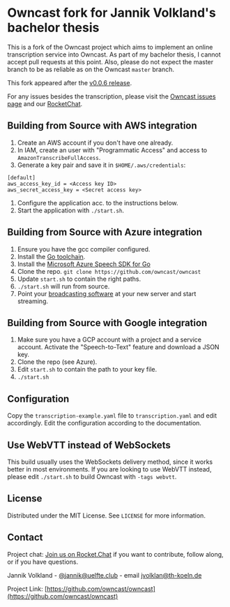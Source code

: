 # Owncast fork for Jannik Volkland's bachelor thesis

This is a fork of the Owncast project which aims to implement an online transcription service into Owncast.
As part of my bachelor thesis, I cannot accept pull requests at this point.
Also, please do not expect the master branch to be as reliable as on the Owncast `master` branch.

This fork appeared after the [v0.0.6 release](https://owncast.online/releases/owncast-0.0.6/).

For any issues besides the transcription, please visit the [Owncast issues page](https://github.com/owncast/owncast/issues) and our [RocketChat](https://owncast.rocket.chat).

## Building from Source with AWS integration

1. Create an AWS account if you don't have one already.
1. In IAM, create an user with "Programmatic Access" and access to `AmazonTranscribeFullAccess`.
1. Generate a key pair and save it in `$HOME/.aws/credentials`:
  ```
  [default]
  aws_access_key_id = <Access key ID>
  aws_secret_access_key = <Secret access key>
  ```
1. Configure the application acc. to the instructions below.
1. Start the application with `./start.sh`.
  
## Building from Source with Azure integration

1. Ensure you have the gcc compiler configured.
1. Install the [Go toolchain](https://golang.org/dl/).
1. Install the [Microsoft Azure Speech SDK for Go](https://docs.microsoft.com/en-us/azure/cognitive-services/speech-service/quickstarts/setup-platform?tabs=dotnet%2Clinux%2Cjre%2Cbrowser&pivots=programming-language-go)
1. Clone the repo.  `git clone https://github.com/owncast/owncast`
1. Update `start.sh` to contain the right paths.
1. `./start.sh` will run from source.
1. Point your [broadcasting software](https://owncast.online/docs/broadcasting/) at your new server and start streaming.

## Building from Source with Google integration

1. Make sure you have a GCP account with a project and a service account. Activate the "Speech-to-Text" feature and download a JSON key.
1. Clone the repo (see Azure).
1. Edit `start.sh` to contain the path to your key file.
1. `./start.sh`

## Configuration

Copy the `transcription-example.yaml` file to `transcription.yaml` and edit accordingly.
Edit the configuration according to the documentation.

## Use WebVTT instead of WebSockets

This build usually uses the WebSockets delivery method, since it works better in most environments.
If you are looking to use WebVTT instead, please edit `./start.sh` to build Owncast with `-tags webvtt`.

<!-- LICENSE -->
## License

Distributed under the MIT License. See `LICENSE` for more information.

<!-- CONTACT -->
## Contact

Project chat: [Join us on Rocket.Chat](https://owncast.rocket.chat/home) if you want to contribute, follow along, or if you have questions.

Jannik Volkland - [@jannik@uelfte.club](https://uelfte.club/@jannik) - email [jvolklan@th-koeln.de](mailto:jvolklan@th-koeln.de)

Project Link: [https://github.com/owncast/owncast](https://github.com/owncast/owncast)
